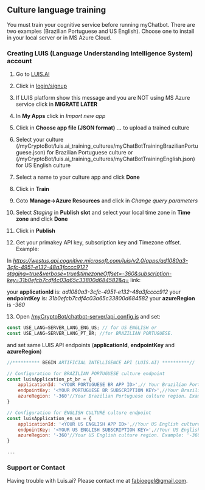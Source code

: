 ## Culture language training

You must train your cognitive service before running myChatbot.
There are two examples (Brazilian Portuguese and US English). Choose one to install in your local server or in MS Azure Cloud.

### Creating LUIS (Language Understanding Intelligence System) account

1. Go to [LUIS.AI](https://www.luis.ai/home)

2. Click in [login/signup](https://www.luis.ai/home)

3. If LUIS platform show this message and you are NOT using MS Azure service click in **MIGRATE LATER**

4. In **My Apps** click in _Import new app_

5. Click in **Choose app file (JSON format) ...** to upload a trained culture

6. Select your culture (<YOUR PATH>/myCryptoBot/luis.ai_training_cultures/myChatBotTrainingBrazilianPortuguese.json) for Brazilian Portuguese culture or (<YOUR PATH>/myCryptoBot/luis.ai_training_cultures/myChatBotTrainingEnglish.json) for US English culture

7. Select a name to your culture app and click **Done**

8. Click in **Train**

9. Goto **Manage->Azure Resources** and click in _Change query parameters_

10. Select _Staging_ in **Publish slot** and select your local time zone in **Time zone** and click **Done**

11. Click in **Publish**

12. Get your primakey API key, subscription key and Timezone offset. Example:


In _https://westus.api.cognitive.microsoft.com/luis/v2.0/apps/ad1080a3-3cfc-4951-e132-48a3fcccc912?staging=true&verbose=true&timezoneOffset=-360&subscription-key=31b0efcb7cdf4c03a65c33800d684582&q=_ link:

your **applicationId** is: _ad1080a3-3cfc-4951-e132-48a3fcccc912_
your **endpointKey** is: _31b0efcb7cdf4c03a65c33800d684582_
your **azureRegion** is _-360_


13. Open [<YOUR PATH>/myCryptoBot/chatbot-server/api_config.js](chatbot-server/api_config.js) and set:

```javascript
const USE_LANG=SERVER_LANG_ENG_US; // for US ENGLISH or
const USE_LANG=SERVER_LANG_PT_BR; //for BRAZILIAN PORTUGUESE.
```

and set same LUIS API endpoints (**applicationId**, **endpointKey** and **azureRegion**)

```javascript
//********** BEGIN ARTIFICIAL INTELLIGENCE API (LUIS.AI) **********//

// Configuration for BRAZILIAN PORTUGUESE culture endpoint
const luisApplication_pt_br = {
    applicationId: '<YOUR PORTUGUESE BR APP ID>',// Your Brazilian Portuguese culture AppId. Example: 'f220162c-a4f2-475c-804d-4d39b0e1c3ae'
    endpointKey: '<YOUR PORTUGUESE BR SUBSCRIPTION KEY>',//Your Brazilian Portuguese culture subscriptionKey. Example: '21a2efcb7cdfec03f65c33811b682581'
    azureRegion: '-360'//Your Brazilian Portuguese culture region. Example: '-360'
}

// Configuration for ENGLISH CULTURE culture endpoint
const luisApplication_en_us = {
    applicationId: '<YOUR US ENGLISH APP ID>',//Your US English culture appId. Example: 'ad1080a3-3cfc-4951-e132-48a3fcccc912'
    endpointKey: '<YOUR US ENGLISH SUBSCRIPTION KEY>',//Your US English culture subscriptionKey. Example: '31b0efcb7cdf4c03a65c33800d684582'
    azureRegion: '-360'//Your US English culture region. Example: '-360'
}

...

```

### Support or Contact

Having trouble with Luis.ai? Please contact me at [fabioegel@gmail.com](mailto:fabioegel@gmail.com).


